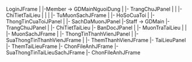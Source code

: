 
LoginJFrame 
|
|-Member -> GDMainNguoiDung 
|		|- TrangChuJPanel
|		|	|- ChiTietTaiLieu
|		|
|		|- TuMuonSachJFrame
|		|- HoSoCuaToi 
|			|- ThongTinCuaToiJPanel
|			|- SachDaMuonJPanel
|-Staff -> GDMain
		|- TrangChuJPanel
		|	|- ChiTietTaiLieu
		|- BanDocJPanel
		|	|- MuonTraTaiLieu
		|	|	|- MuonSachJFrame
		|	|- ThongTinThanhVienJPanel
		|		|- SuaThongTinThanhVienJFrame
		|		|- ThemThanhVienJFrame
		|- TaiLieuPanel
			|- ThemTaiLieuFrame
				|- ChonFileAnhJFrame
			|- SuaThongTinTaiLieuSachJFrame
				|- ChonFileAnhJFrame
